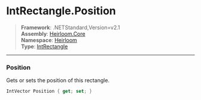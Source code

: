 # IntRectangle.Position

> **Framework**: .NETStandard,Version=v2.1  
> **Assembly**: [Heirloom.Core][0]  
> **Namespace**: [Heirloom][0]  
> **Type**: [IntRectangle][1]

--------------------------------------------------------------------------------

### Position

Gets or sets the position of this rectangle.

```cs
IntVector Position { get; set; }
```

[0]: ../Heirloom.Core.md
[1]: Heirloom.IntRectangle.md

